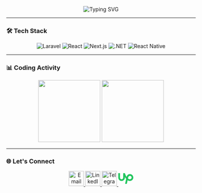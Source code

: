 <p align="center">
  <img src="https://readme-typing-svg.demolab.com?font=Fira+Code&weight=500&size=26&duration=4000&pause=1000&color=22C55E&center=true&vCenter=true&width=435&lines=Hi+%F0%9F%91%8B%2C+I'm+Dawit+Terefe;Full-Stack+Developer;From+Ethiopia+%F0%9F%87%AA%F0%9F%87%B9" alt="Typing SVG">
</p>

---

### 🛠️ Tech Stack
<p align="center">
  <img src="https://img.shields.io/badge/Laravel-FF2D20?logo=laravel&logoColor=white" alt="Laravel">
  <img src="https://img.shields.io/badge/React-20232A?logo=react" alt="React">
  <img src="https://img.shields.io/badge/Next.js-000000?logo=next.js&logoColor=white" alt="Next.js">
  <img src="https://img.shields.io/badge/.NET-512BD4?logo=.net&logoColor=white" alt=".NET">
  <img src="https://img.shields.io/badge/React_Native-20232A?logo=react" alt="React Native">
</p>

---

### 📊 Coding Activity
<p align="center">
  <img src="https://github-readme-stats.vercel.app/api?username=dawitterefe&show_icons=true&theme=dark&count_private=true&hide_border=true" height="165">
  <img src="https://github-readme-stats.vercel.app/api/top-langs/?username=dawitterefe&layout=compact&theme=dark&hide_border=true&langs_count=6" height="165">
</p>

---

### 🌐 Let's Connect
<p align="center">
  <a href="mailto:your-email@example.com" target="_blank">
    <img src="https://img.icons8.com/ios-filled/50/22C55E/gmail.png" width="40" alt="Email" title="Email">
  </a>
  <a href="https://www.linkedin.com/in/dawit-terefe/" target="_blank">
    <img src="https://img.icons8.com/ios-filled/50/22C55E/linkedin.png" width="40" alt="LinkedIn" title="LinkedIn">
  </a>
  <a href="https://t.me/your-telegram" target="_blank">
    <img src="https://img.icons8.com/ios-filled/50/22C55E/telegram-app.png" width="40" alt="Telegram" title="Telegram">
  </a>
  <a href="https://www.upwork.com/freelancers/~01a1d50dee01a4306a" target="_blank">
    <svg width="40" height="40" viewBox="0 0 24 24" xmlns="http://www.w3.org/2000/svg">
      <path fill="#22C55E" d="M18.561 13.158c-1.102 0-2.135-.467-3.074-1.227l.228-1.076l.008-.042c.207-1.143.849-3.06 2.839-3.06a2.705 2.705 0 0 1 2.703 2.703a2.707 2.707 0 0 1-2.704 2.702zm0-8.14c-2.539 0-4.51 1.649-5.31 4.366c-1.22-1.834-2.148-4.036-2.687-5.892H7.828v7.112a2.551 2.551 0 0 1-2.547 2.548a2.55 2.55 0 0 1-2.545-2.548V3.492H0v7.112c0 2.914 2.37 5.303 5.281 5.303c2.913 0 5.283-2.389 5.283-5.303v-1.19c.529 1.107 1.182 2.229 1.974 3.221l-1.673 7.873h2.797l1.213-5.71c1.063.679 2.285 1.109 3.686 1.109c3 0 5.439-2.452 5.439-5.45c0-3-2.439-5.439-5.439-5.439z"/>
    </svg>
  </a>
</p>
